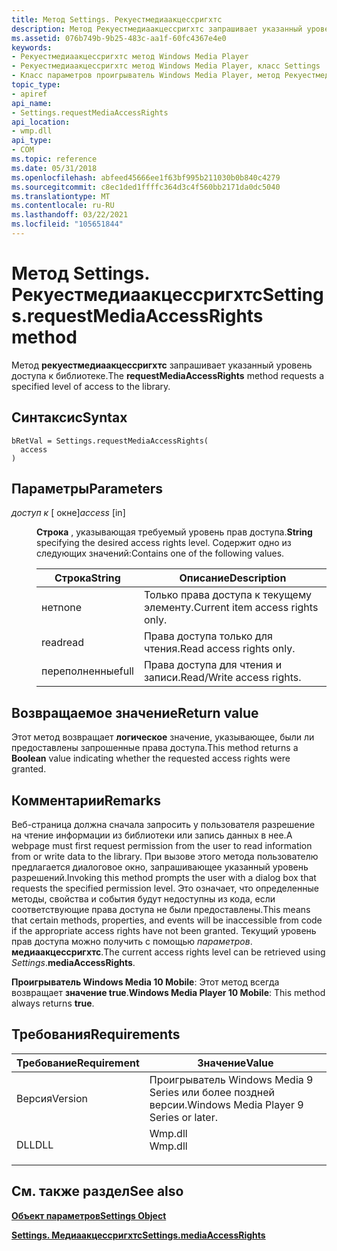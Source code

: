 ```yaml
---
title: Метод Settings. Рекуестмедиаакцессригхтс
description: Метод Рекуестмедиаакцессригхтс запрашивает указанный уровень доступа к библиотеке. | Метод Settings. Рекуестмедиаакцессригхтс
ms.assetid: 076b749b-9b25-483c-aa1f-60fc4367e4e0
keywords:
- Рекуестмедиаакцессригхтс метод Windows Media Player
- Рекуестмедиаакцессригхтс метод Windows Media Player, класс Settings
- Класс параметров проигрыватель Windows Media Player, метод Рекуестмедиаакцессригхтс
topic_type:
- apiref
api_name:
- Settings.requestMediaAccessRights
api_location:
- wmp.dll
api_type:
- COM
ms.topic: reference
ms.date: 05/31/2018
ms.openlocfilehash: abfeed45666ee1f63bf995b211030b0b840c4279
ms.sourcegitcommit: c8ec1ded1ffffc364d3c4f560bb2171da0dc5040
ms.translationtype: MT
ms.contentlocale: ru-RU
ms.lasthandoff: 03/22/2021
ms.locfileid: "105651844"
---
```

# <a name="settingsrequestmediaaccessrights-method"></a><span data-ttu-id="666d3-107">Метод Settings. Рекуестмедиаакцессригхтс</span><span class="sxs-lookup"><span data-stu-id="666d3-107">Settings.requestMediaAccessRights method</span></span>

<span data-ttu-id="666d3-108">Метод **рекуестмедиаакцессригхтс** запрашивает указанный уровень доступа к библиотеке.</span><span class="sxs-lookup"><span data-stu-id="666d3-108">The **requestMediaAccessRights** method requests a specified level of access to the library.</span></span>

## <a name="syntax"></a><span data-ttu-id="666d3-109">Синтаксис</span><span class="sxs-lookup"><span data-stu-id="666d3-109">Syntax</span></span>


```JScript
bRetVal = Settings.requestMediaAccessRights(
  access
)
```



## <a name="parameters"></a><span data-ttu-id="666d3-110">Параметры</span><span class="sxs-lookup"><span data-stu-id="666d3-110">Parameters</span></span>

<dl> <dt>

<span data-ttu-id="666d3-111">*доступ к* \[ окне\]</span><span class="sxs-lookup"><span data-stu-id="666d3-111">*access* \[in\]</span></span>
</dt> <dd>

<span data-ttu-id="666d3-112">**Строка** , указывающая требуемый уровень прав доступа.</span><span class="sxs-lookup"><span data-stu-id="666d3-112">**String** specifying the desired access rights level.</span></span> <span data-ttu-id="666d3-113">Содержит одно из следующих значений:</span><span class="sxs-lookup"><span data-stu-id="666d3-113">Contains one of the following values.</span></span>



| <span data-ttu-id="666d3-114">Строка</span><span class="sxs-lookup"><span data-stu-id="666d3-114">String</span></span> | <span data-ttu-id="666d3-115">Описание</span><span class="sxs-lookup"><span data-stu-id="666d3-115">Description</span></span>                      |
|--------|----------------------------------|
| <span data-ttu-id="666d3-116">нет</span><span class="sxs-lookup"><span data-stu-id="666d3-116">none</span></span>   | <span data-ttu-id="666d3-117">Только права доступа к текущему элементу.</span><span class="sxs-lookup"><span data-stu-id="666d3-117">Current item access rights only.</span></span> |
| <span data-ttu-id="666d3-118">read</span><span class="sxs-lookup"><span data-stu-id="666d3-118">read</span></span>   | <span data-ttu-id="666d3-119">Права доступа только для чтения.</span><span class="sxs-lookup"><span data-stu-id="666d3-119">Read access rights only.</span></span>         |
| <span data-ttu-id="666d3-120">переполненные</span><span class="sxs-lookup"><span data-stu-id="666d3-120">full</span></span>   | <span data-ttu-id="666d3-121">Права доступа для чтения и записи.</span><span class="sxs-lookup"><span data-stu-id="666d3-121">Read/Write access rights.</span></span>        |



 

</dd> </dl>

## <a name="return-value"></a><span data-ttu-id="666d3-122">Возвращаемое значение</span><span class="sxs-lookup"><span data-stu-id="666d3-122">Return value</span></span>

<span data-ttu-id="666d3-123">Этот метод возвращает **логическое** значение, указывающее, были ли предоставлены запрошенные права доступа.</span><span class="sxs-lookup"><span data-stu-id="666d3-123">This method returns a **Boolean** value indicating whether the requested access rights were granted.</span></span>

## <a name="remarks"></a><span data-ttu-id="666d3-124">Комментарии</span><span class="sxs-lookup"><span data-stu-id="666d3-124">Remarks</span></span>

<span data-ttu-id="666d3-125">Веб-страница должна сначала запросить у пользователя разрешение на чтение информации из библиотеки или запись данных в нее.</span><span class="sxs-lookup"><span data-stu-id="666d3-125">A webpage must first request permission from the user to read information from or write data to the library.</span></span> <span data-ttu-id="666d3-126">При вызове этого метода пользователю предлагается диалоговое окно, запрашивающее указанный уровень разрешений.</span><span class="sxs-lookup"><span data-stu-id="666d3-126">Invoking this method prompts the user with a dialog box that requests the specified permission level.</span></span> <span data-ttu-id="666d3-127">Это означает, что определенные методы, свойства и события будут недоступны из кода, если соответствующие права доступа не были предоставлены.</span><span class="sxs-lookup"><span data-stu-id="666d3-127">This means that certain methods, properties, and events will be inaccessible from code if the appropriate access rights have not been granted.</span></span> <span data-ttu-id="666d3-128">Текущий уровень прав доступа можно получить с помощью *параметров*. **медиаакцессригхтс**.</span><span class="sxs-lookup"><span data-stu-id="666d3-128">The current access rights level can be retrieved using *Settings*.**mediaAccessRights**.</span></span>

<span data-ttu-id="666d3-129">**Проигрыватель Windows Media 10 Mobile**: Этот метод всегда возвращает **значение true**.</span><span class="sxs-lookup"><span data-stu-id="666d3-129">**Windows Media Player 10 Mobile**: This method always returns **true**.</span></span>

## <a name="requirements"></a><span data-ttu-id="666d3-130">Требования</span><span class="sxs-lookup"><span data-stu-id="666d3-130">Requirements</span></span>



| <span data-ttu-id="666d3-131">Требование</span><span class="sxs-lookup"><span data-stu-id="666d3-131">Requirement</span></span> | <span data-ttu-id="666d3-132">Значение</span><span class="sxs-lookup"><span data-stu-id="666d3-132">Value</span></span> |
|--------------------|------------------------------------------------------------------------------------|
| <span data-ttu-id="666d3-133">Версия</span><span class="sxs-lookup"><span data-stu-id="666d3-133">Version</span></span><br/> | <span data-ttu-id="666d3-134">Проигрыватель Windows Media 9 Series или более поздней версии.</span><span class="sxs-lookup"><span data-stu-id="666d3-134">Windows Media Player 9 Series or later.</span></span><br/>                                 |
| <span data-ttu-id="666d3-135">DLL</span><span class="sxs-lookup"><span data-stu-id="666d3-135">DLL</span></span><br/>     | <dl> <span data-ttu-id="666d3-136"><dt>Wmp.dll</dt></span><span class="sxs-lookup"><span data-stu-id="666d3-136"><dt>Wmp.dll</dt></span></span> </dl> |



## <a name="see-also"></a><span data-ttu-id="666d3-137">См. также раздел</span><span class="sxs-lookup"><span data-stu-id="666d3-137">See also</span></span>

<dl> <dt>

[<span data-ttu-id="666d3-138">**Объект параметров**</span><span class="sxs-lookup"><span data-stu-id="666d3-138">**Settings Object**</span></span>](settings-object.md)
</dt> <dt>

[<span data-ttu-id="666d3-139">**Settings. Медиаакцессригхтс**</span><span class="sxs-lookup"><span data-stu-id="666d3-139">**Settings.mediaAccessRights**</span></span>](settings-mediaaccessrights.md)
</dt> </dl>

 

 





